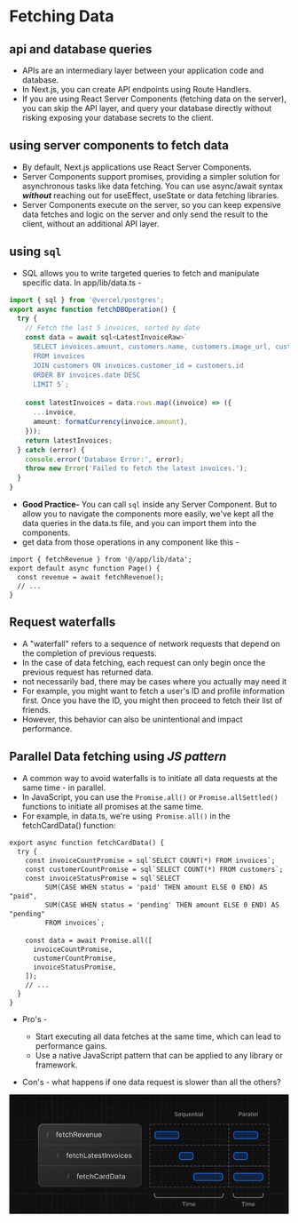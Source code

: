 # Fetching Data

## api and database queries

- APIs are an intermediary layer between your application code and database.
- In Next.js, you can create API endpoints using Route Handlers.
- If you are using React Server Components (fetching data on the server), you can skip the API layer, and query your database directly without risking exposing your database secrets to the client.

## using server components to fetch data

- By default, Next.js applications use React Server Components.
- Server Components support promises, providing a simpler solution for asynchronous tasks like data fetching. You can use async/await syntax **_without_** reaching out for useEffect, useState or data fetching libraries.
- Server Components execute on the server, so you can keep expensive data fetches and logic on the server and only send the result to the client, without an additional API layer.

## using `sql`

- SQL allows you to write targeted queries to fetch and manipulate specific data.
  In app/lib/data.ts -

```ts
import { sql } from '@vercel/postgres';
export async function fetchDBOperation() {
  try {
    // Fetch the last 5 invoices, sorted by date
    const data = await sql<LatestInvoiceRaw>`
      SELECT invoices.amount, customers.name, customers.image_url, customers.email, invoices.id
      FROM invoices
      JOIN customers ON invoices.customer_id = customers.id
      ORDER BY invoices.date DESC
      LIMIT 5`;

    const latestInvoices = data.rows.map((invoice) => ({
      ...invoice,
      amount: formatCurrency(invoice.amount),
    }));
    return latestInvoices;
  } catch (error) {
    console.error('Database Error:', error);
    throw new Error('Failed to fetch the latest invoices.');
  }
}
```

- **Good Practice-** You can call `sql` inside any Server Component. But to allow you to navigate the components more easily, we've kept all the data queries in the data.ts file, and you can import them into the components.
- get data from those operations in any component like this -

```tsx
import { fetchRevenue } from '@/app/lib/data';
export default async function Page() {
  const revenue = await fetchRevenue();
  // ...
}
```

## Request waterfalls

- A "waterfall" refers to a sequence of network requests that depend on the completion of previous requests.
- In the case of data fetching, each request can only begin once the previous request has returned data.
- not necessarily bad, there may be cases where you actually may need it
- For example, you might want to fetch a user's ID and profile information first. Once you have the ID, you might then proceed to fetch their list of friends.
- However, this behavior can also be unintentional and impact performance.

## Parallel Data fetching using _JS pattern_

- A common way to avoid waterfalls is to initiate all data requests at the same time - in parallel.
- In JavaScript, you can use the `Promise.all()` or `Promise.allSettled()` functions to initiate all promises at the same time.
- For example, in data.ts, we're using` Promise.all()` in the fetchCardData() function:

```tsx
export async function fetchCardData() {
  try {
    const invoiceCountPromise = sql`SELECT COUNT(*) FROM invoices`;
    const customerCountPromise = sql`SELECT COUNT(*) FROM customers`;
    const invoiceStatusPromise = sql`SELECT
         SUM(CASE WHEN status = 'paid' THEN amount ELSE 0 END) AS "paid",
         SUM(CASE WHEN status = 'pending' THEN amount ELSE 0 END) AS "pending"
         FROM invoices`;

    const data = await Promise.all([
      invoiceCountPromise,
      customerCountPromise,
      invoiceStatusPromise,
    ]);
    // ...
  }
}
```
- Pro's -
    - Start executing all data fetches at the same time, which can lead to performance gains.
    - Use a native JavaScript pattern that can be applied to any library or framework.


- Con's - what happens if one data request is slower than all the others?

![parallel and waterfall](./Images/fetchingData.png)
